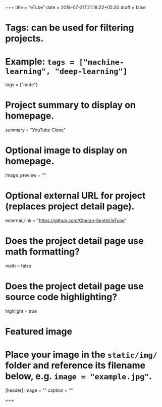 +++
title = "eTube"
date = 2018-07-21T21:18:22+05:30
draft = false

# Tags: can be used for filtering projects.
# Example: `tags = ["machine-learning", "deep-learning"]`
tags = ["node"]

# Project summary to display on homepage.
summary = "YouTube Clone"

# Optional image to display on homepage.
image_preview = ""

# Optional external URL for project (replaces project detail page).
external_link = "https://github.com/Cheran-Senthil/eTube"

# Does the project detail page use math formatting?
math = false

# Does the project detail page use source code highlighting?
highlight = true

# Featured image
# Place your image in the `static/img/` folder and reference its filename below, e.g. `image = "example.jpg"`.
[header]
image = ""
caption = ""

+++
